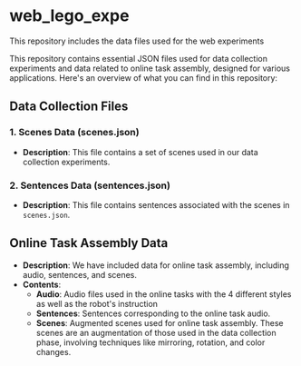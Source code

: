 # web_lego_expe
This repository includes the data files used for the web experiments


This repository contains essential JSON files used for data collection experiments and data related to online task assembly, designed for various applications. Here's an overview of what you can find in this repository:

## Data Collection Files
### 1. Scenes Data (scenes.json)
- **Description**: This file contains a set of scenes used in our data collection experiments.

### 2. Sentences Data (sentences.json)
- **Description**: This file contains sentences associated with the scenes in `scenes.json`.

## Online Task Assembly Data
- **Description**: We have included data for online task assembly, including audio, sentences, and scenes.
- **Contents**:
  - **Audio**: Audio files used in the online tasks with the 4 different styles as well as the robot's instruction
  - **Sentences**: Sentences corresponding to the online task audio.
  - **Scenes**: Augmented scenes used for online task assembly. These scenes are an augmentation of those used in the data collection phase, involving techniques like mirroring, rotation, and color changes.

